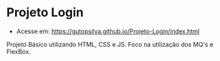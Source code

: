 # Projeto Login 
- Acesse em: https://gutopsilva.github.io/Projeto-Login/index.html

Projeto Básico utilizando HTML, CSS e JS.
Foco na utilização dos MQ's e FlexBox.

